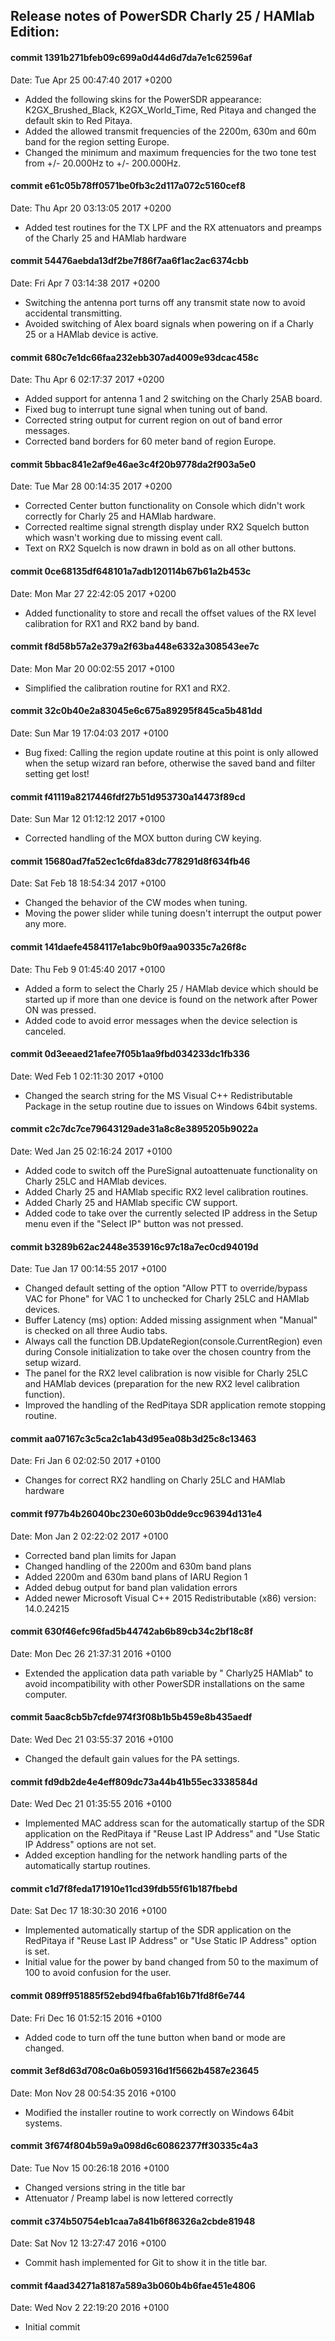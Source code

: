 ## Release notes of PowerSDR Charly 25 / HAMlab Edition:

#### commit 1391b271bfeb09c699a0d44d6d7da7e1c62596af
Date:   Tue Apr 25 00:47:40 2017 +0200

- Added the following skins for the PowerSDR appearance: K2GX_Brushed_Black, K2GX_World_Time, Red Pitaya and changed the default skin to Red Pitaya.
- Added the allowed transmit frequencies of the 2200m, 630m and 60m band for the region setting Europe.
- Changed the minimum and maximum frequencies for the two tone test from +/- 20.000Hz to +/- 200.000Hz.


#### commit e61c05b78ff0571be0fb3c2d117a072c5160cef8
Date:   Thu Apr 20 03:13:05 2017 +0200

- Added test routines for the TX LPF and the RX attenuators and preamps of the Charly 25 and HAMlab hardware


#### commit 54476aebda13df2be7f86f7aa6f1ac2ac6374cbb
Date:   Fri Apr 7 03:14:38 2017 +0200

- Switching the antenna port turns off any transmit state now to avoid accidental transmitting.
- Avoided switching of Alex board signals when powering on if a Charly 25 or a HAMlab device is active.


#### commit 680c7e1dc66faa232ebb307ad4009e93dcac458c
Date:   Thu Apr 6 02:17:37 2017 +0200

- Added support for antenna 1 and 2 switching on the Charly 25AB board.
- Fixed bug to interrupt tune signal when tuning out of band.
- Corrected string output for current region on out of band error messages.
- Corrected band borders for 60 meter band of region Europe.


#### commit 5bbac841e2af9e46ae3c4f20b9778da2f903a5e0
Date:   Tue Mar 28 00:14:35 2017 +0200

- Corrected Center button functionality on Console which didn't work correctly for Charly 25 and HAMlab hardware.
- Corrected realtime signal strength display under RX2 Squelch button which wasn't working due to missing event call.
- Text on RX2 Squelch is now drawn in bold as on all other buttons.


#### commit 0ce68135df648101a7adb120114b67b61a2b453c
Date:   Mon Mar 27 22:42:05 2017 +0200

- Added functionality to store and recall the offset values of the RX level calibration for RX1 and RX2 band by band.


#### commit f8d58b57a2e379a2f63ba448e6332a308543ee7c
Date:   Mon Mar 20 00:02:55 2017 +0100

- Simplified the calibration routine for RX1 and RX2.


#### commit 32c0b40e2a83045e6c675a89295f845ca5b481dd
Date:   Sun Mar 19 17:04:03 2017 +0100

- Bug fixed: Calling the region update routine at this point is only allowed when the setup wizard ran before, otherwise the saved band and filter setting get lost!


#### commit f41119a8217446fdf27b51d953730a14473f89cd
Date:   Sun Mar 12 01:12:12 2017 +0100

- Corrected handling of the MOX button during CW keying.


#### commit 15680ad7fa52ec1c6fda83dc778291d8f634fb46
Date:   Sat Feb 18 18:54:34 2017 +0100

- Changed the behavior of the CW modes when tuning.
- Moving the power slider while tuning doesn't interrupt the output power any more.


#### commit 141daefe4584117e1abc9b0f9aa90335c7a26f8c
Date:   Thu Feb 9 01:45:40 2017 +0100

- Added a form to select the Charly 25 / HAMlab device which should be started up if more than one device is found on the network after Power ON was pressed.
- Added code to avoid error messages when the device selection is canceled.


#### commit 0d3eeaed21afee7f05b1aa9fbd034233dc1fb336
Date:   Wed Feb 1 02:11:30 2017 +0100

- Changed the search string for the MS Visual C++ Redistributable Package in the setup routine due to issues on Windows 64bit systems.


#### commit c2c7dc7ce79643129ade31a8c8e3895205b9022a
Date:   Wed Jan 25 02:16:24 2017 +0100

- Added code to switch off the PureSignal autoattenuate functionality on Charly 25LC and HAMlab devices.
- Added Charly 25 and HAMlab specific RX2 level calibration routines.
- Added Charly 25 and HAMlab specific CW support.
- Added code to take over the currently selected IP address in the Setup menu even if the "Select IP" button was not pressed.


#### commit b3289b62ac2448e353916c97c18a7ec0cd94019d
Date:   Tue Jan 17 00:14:55 2017 +0100
 
- Changed default setting of the option "Allow PTT to override/bypass VAC for Phone" for VAC 1 to unchecked for Charly 25LC and HAMlab devices.
- Buffer Latency (ms) option: Added missing assignment when "Manual" is checked on all three Audio tabs.
- Always call the function DB.UpdateRegion(console.CurrentRegion) even during Console initialization to take over the chosen country from the setup wizard.
- The panel for the RX2 level calibration is now visible for Charly 25LC and HAMlab devices (preparation for the new RX2 level calibration function).
- Improved the handling of the RedPitaya SDR application remote stopping routine.


#### commit aa07167c3c5ca2c1ab43d95ea08b3d25c8c13463
Date:   Fri Jan 6 02:02:50 2017 +0100

- Changes for correct RX2 handling on Charly 25LC and HAMlab hardware


#### commit f977b4b26040bc230e603b0dde9cc96394d131e4
Date:   Mon Jan 2 02:22:02 2017 +0100
  
- Corrected band plan limits for Japan
- Changed handling of the 2200m and 630m band plans
- Added 2200m and 630m band plans of IARU Region 1
- Added debug output for band plan validation errors
- Added newer Microsoft Visual C++ 2015 Redistributable (x86) version: 14.0.24215


#### commit 630f46efc96fad5b44742ab6b89cb34c2bf18c8f
Date:   Mon Dec 26 21:37:31 2016 +0100

- Extended the application data path variable by " Charly25 HAMlab" to avoid incompatibility with other PowerSDR installations on the same computer.


#### commit 5aac8cb5b7cfde974f3f08b1b5b459e8b435aedf
Date:   Wed Dec 21 03:55:37 2016 +0100

- Changed the default gain values for the PA settings.


#### commit fd9db2de4e4eff809dc73a44b41b55ec3338584d
Date:   Wed Dec 21 01:35:55 2016 +0100

- Implemented MAC address scan for the automatically startup of the SDR application on the RedPitaya if "Reuse Last IP Address" and "Use Static IP Address" options are not set.
- Added exception handling for the network handling parts of the automatically startup routines.


#### commit c1d7f8feda171910e11cd39fdb55f61b187fbebd
Date:   Sat Dec 17 18:30:30 2016 +0100

- Implemented automatically startup of the SDR application on the RedPitaya if "Reuse Last IP Address" or "Use Static IP Address" option is set.
- Initial value for the power by band changed from 50 to the maximum of 100 to avoid confusion for the user.


#### commit 089ff951885f52ebd94fba6fab16b71fd8f6e744
Date:   Fri Dec 16 01:52:15 2016 +0100

- Added code to turn off the tune button when band or mode are changed.


#### commit 3ef8d63d708c0a6b059316d1f5662b4587e23645
Date:   Mon Nov 28 00:54:35 2016 +0100

- Modified the installer routine to work correctly on Windows 64bit systems.


#### commit 3f674f804b59a9a098d6c60862377ff30335c4a3
Date:   Tue Nov 15 00:26:18 2016 +0100

- Changed versions string in the title bar
- Attenuator / Preamp label is now lettered correctly


#### commit c374b50754eb1caa7a841b6f86326a2cbde81948
Date:   Sat Nov 12 13:27:47 2016 +0100

- Commit hash implemented for Git to show it in the title bar.


#### commit f4aad34271a8187a589a3b060b4b6fae451e4806
Date:   Wed Nov 2 22:19:20 2016 +0100

- Initial commit

